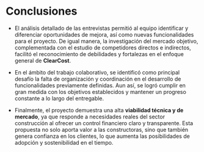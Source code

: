 # Conclusiones

- El análisis detallado de las entrevistas permitió al equipo identificar y diferenciar oportunidades de mejora, así como nuevas funcionalidades para el proyecto. De igual manera, la investigación del mercado objetivo, complementada con el estudio de competidores directos e indirectos, facilitó el reconocimiento de debilidades y fortalezas en el enfoque general de **ClearCost**.

- En el ámbito del trabajo colaborativo, se identificó como principal desafío la falta de organización y coordinación en el desarrollo de funcionalidades previamente definidas. Aun así, se logró cumplir en gran medida con los objetivos establecidos y mantener un progreso constante a lo largo del entregable.

- Finalmente, el proyecto demuestra una alta **viabilidad técnica y de mercado**, ya que responde a necesidades reales del sector construcción al ofrecer un control financiero claro y transparente. Esta propuesta no solo aporta valor a las constructoras, sino que también genera confianza en los clientes, lo que aumenta las posibilidades de adopción y sostenibilidad en el tiempo.